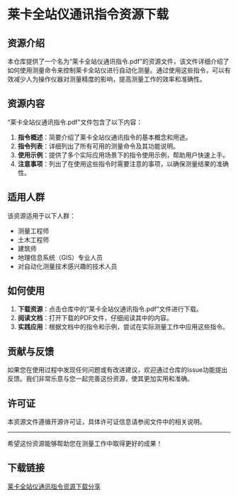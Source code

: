 # 莱卡全站仪通讯指令资源下载

## 资源介绍

本仓库提供了一个名为“莱卡全站仪通讯指令.pdf”的资源文件，该文件详细介绍了如何使用测量命令来控制莱卡全站仪进行自动化测量。通过使用这些指令，可以有效减少人为操作仪器对测量精度的影响，提高测量工作的效率和准确性。

## 资源内容

“莱卡全站仪通讯指令.pdf”文件包含了以下内容：

1. **指令概述**：简要介绍了莱卡全站仪通讯指令的基本概念和用途。
2. **指令列表**：详细列出了所有可用的测量命令及其功能说明。
3. **使用示例**：提供了多个实际应用场景下的指令使用示例，帮助用户快速上手。
4. **注意事项**：列出了在使用这些指令时需要注意的事项，以确保测量结果的准确性。

## 适用人群

该资源适用于以下人群：

- 测量工程师
- 土木工程师
- 建筑师
- 地理信息系统（GIS）专业人员
- 对自动化测量技术感兴趣的技术人员

## 如何使用

1. **下载资源**：点击仓库中的“莱卡全站仪通讯指令.pdf”文件进行下载。
2. **阅读文档**：打开下载的PDF文件，仔细阅读其中的内容。
3. **实践应用**：根据文档中的指令和示例，尝试在实际测量工作中应用这些指令。

## 贡献与反馈

如果您在使用过程中发现任何问题或有改进建议，欢迎通过仓库的Issue功能提出反馈。我们非常乐意与您一起完善这份资源，使其更加实用和准确。

## 许可证

本资源文件遵循开源许可证，具体许可证信息请参阅文件中的相关说明。

---

希望这份资源能够帮助您在测量工作中取得更好的成果！

## 下载链接

[莱卡全站仪通讯指令资源下载分享](https://pan.quark.cn/s/cfd8958d6791)